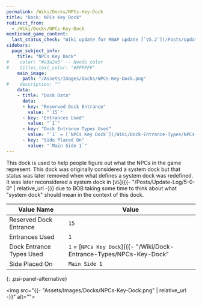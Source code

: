 ```yaml
---
permalink: /Wiki/Docks/NPCs-Key-Dock
title: "Dock: NPCs Key Dock"
redirect_from:
  - /Wiki/Docks/NPCs-Key-Dock
mentioned_game_content:
  last_status_check: "Wiki update for RBAP update [`V5.2`](/Posts/Update-Log/5-2-0)"
sidebars:
  page_subject_info:
    title: "NPCs Key Dock"
#    color: "#a3a2a5" -- Needs color
#    titles_text_color: "#FFFFFF"
    main_image:
      path: "/Assets/Images/Docks/NPCs-Key-Dock.png"
#    description: ""
    data:
    - title: "Dock Data"
      data:
      - key: "Reserved Dock Entrance"
        value: "`15`"
      - key: "Entrances Used"
        value: "`1`"
      - key: "Dock Entrance Types Used"
        value: "`1` = [`NPCs Key Dock`](/Wiki/Dock-Entrance-Types/NPCs-Key-Dock)"
      - key: "Side Placed On"
        value: "`Main Side 1`"
---
```


This dock is used to help people figure out what the NPCs in the game represent. This dock was originally considered a system dock but that status was later removed when what defines a system dock was redefined. It was later reconsidered a system dock in [`V5`]({{- "/Posts/Update-Log/5-0-0" | relative_url -}}) due to BOB taking some time to think about what "system dock" should mean in the context of this dock.

| Value Name               | Value |
|-|-|
| Reserved Dock Entrance   | `15` |
| Entrances Used           | `1` |
| Dock Entrance Types Used | `1` = [`NPCs Key Dock`]({{- "/Wiki/Dock-Entrance-Types/NPCs-Key-Dock" | relative_url -}}) |
| Side Placed On           | `Main Side 1` |
{: .psi-panel-alternative}

<img src="{{- "Assets/Images/Docks/NPCs-Key-Dock.png" | relative_url -}}" alt="">
